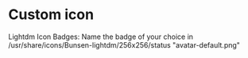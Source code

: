 # Custom icon
Lightdm Icon Badges: Name the badge of your choice in /usr/share/icons/Bunsen-lightdm/256x256/status "avatar-default.png"
